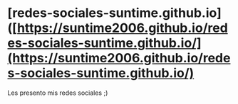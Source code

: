 # [redes-sociales-suntime.github.io]([https://suntime2006.github.io/redes-sociales-suntime.github.io/](https://suntime2006.github.io/redes-sociales-suntime.github.io/)
Les presento mis redes sociales ;)
